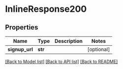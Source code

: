 # InlineResponse200

## Properties
Name | Type | Description | Notes
------------ | ------------- | ------------- | -------------
**signup_url** | **str** |  | [optional] 

[[Back to Model list]](../README.md#documentation-for-models) [[Back to API list]](../README.md#documentation-for-api-endpoints) [[Back to README]](../README.md)

